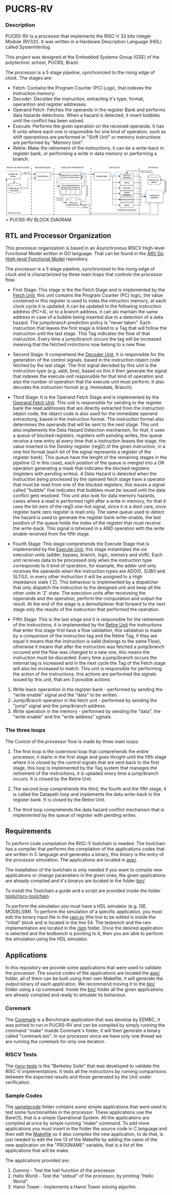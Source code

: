 # PUCRS-RV

### Description 

PUCRS-RV is a processor that implements the RISC-V 32 bits integer Module (RV32I). It was written in a Hardware Description Language (HDL) called SystemVerilog.

This project was designed at the Embedded Systems Group (GSE) of the polytechnic school, PUCRS, Brazil.

The processor is a 5 stage pipeline, synchronized to the rising edge of clock. The stages are:

- Fetch: Contains the Program Counter (PC) Logic, that indexes the Instruction memory.
- Decoder: Decodes the instruction, extracting it's type, format, operantion and register addresses.
- Operand Fetch: Fetches the operands in the register Bank and performs data hazards detections. When a hazard is detected, it insert bubbles until the conflict has been solved.
- Execute: Performs the given operation on the received operands. It has 6 units where each one is responsible for one kind of operation, such as shift operantions are performed in "Shift Unit" or memory instructions are performed by "Memory Unit".
- Retire: Make the retirement of the instructions, it can be a write-back in register bank, or performing a write in data memory or performing a branch.

<img src="RISCV_block.png" alt="block diagram">
> PUCRS-RV BLOCK DIAGRAM.


## RTL and Processor Organization

This processor organization is based in an Asynchronous RISCV High-level Functional Model written in GO language. That can be found in the [ARV Go High-level Functional Model](https://github.com/marlls1989/arv) repository.

The processor is a 5 stage pipeline, synchronized to the rising edge of clock and is characterized by three main loops that controls the processor flow.

- First Stage: 
This stage is the the Fetch Stage and is implemented by the [Fetch Unit](https://github.com/Willian-Nunes/pucrs-rv/blob/master/rtl/fetch.sv), this unit contains the Program Counter (PC) logic, the value contained in this register is used to index the intruction memory, at each clock cycle it is updated, it can be updated to the following instruction address (PC+4), or to a branch address, it can alo mantain the same address in case of a bubble being inserted due to a detection of a data hazard. The jump/branch prediction policy is "never taken".
Each instruction that leaves the first stage is linked to a Tag that will follow the instruction until the last stage. This Tag indicates the flow of that instruction. Every time a jump/branch occurs the tag will be increased meaning that the fetched instrctions now belong to a new flow.

- Second Stage:
It comprehend the [Decoder Unit](https://github.com/Willian-Nunes/pucrs-rv/blob/master/rtl/decoder.sv), It is responsible for the generation of the control signals, based in the instruction object code fetched by the last stage. The first signal decoded by this unit is the instruction type (e.g. addi, bne), based on this it then generate the signal that indexex the execute unit responsible for that kind of operation and also the number of operation that the execute unit must perform. It also decodes the instruction format (e.g. Immediate, Branch).

- Third Stage: It is the Operand Fetch Stage and is implemented by the [Operand Fetch Unit](https://github.com/Willian-Nunes/pucrs-rv/blob/master/rtl/operandFetch.sv). This unit is responsible for sending to the register bank the read addresses that are directly extracted from the instruction object code, the object code is also used for the immediate operand extractiong, based in the instruction format. The instruction format also determines the operands that will be sent to the next stage. This unit also implements the Data Hazard Detection mechanism, for that, it uses a queue of blocked registers, registers with pending writes, this queue receive a new entry at every time that a instruction leaves the stage, the value inserted is the Destiny register (regD) of the given instruction, in a one-hot format (each bit of the signal represents a register of the register bank). This queue have the lenght of the remaining stages in the pipeline (2 in this case), each position of the queue is merged into a OR operation generating a mask that indicates the blocked registers (registers with pending writes). A Data Hazard is detected when the instruction being processed by the operand fetch stage have a operator that must be read from one of the blocked registers, this issues a signal called "bubble" that indicates that bubbles must be issued until the data conflict gets resolved. This unit also look for data memory hazards, cases where a read is performed right after a write in memory, for that it uses the bit zero of the regD one-hot signal, since it is a dont care, once register bank zero register is read only. 
The same queue used to detect the hazard is used to generate the register bank write-enable, the last position of the queue holds the index of the register that must receive the write-back. This signal is bitwised in a AND operation with the write enable received from the fifth stage. 

- Fourth Stage:
This stage comprehends the Execute Stage that is implemented by the [Execute Unit](https://github.com/Willian-Nunes/pucrs-rv/blob/master/rtl/execute.sv), this stage instantiates the six execution units (adder, bypass, branch, logic, memory and shift). Each unit receives data to be processed only when the instruction type corresponds to it kind of operation, for example, the adder unit only receives the operands when the instruction types are ADD(I), SUB(I and SLT(U), in every other instruction it will be assigned to a High impedance state ('Z). This behaviour is implemented by a dispatcher that only dispatch the instruction to the designed unit and keep all the other units in 'Z' state. The execution units after receiveing the opperands and the operation, perform the computation and output the result. At the end of the stage is a demultiplexer that forward to the next stage only the results of the instruction that performed the operation.

- Fifth Stage:
This is the last stage and it is responsible for the retirement of the instructions, it is implemented by the [Retire Unit](https://github.com/Willian-Nunes/pucrs-rv/blob/master/rtl/retire.sv) the instructions that enter this stage first have a flow validation, this validation is made by a comparison of the instruction tag and the Retire Tag, if they are equal it means that the instruction is valid (belongs to the same Flow), otherwise it means that after the instruction was fetched a jump/branch occured and the flow was changed to a new one, this means the instruction must be discarded. Every time a jump/branch occurs the internal tag is increased and in the next cycle the Tag of the Fetch stage will also be increased to match.
This unit is responsible for performing the action of the instructions, this actions are performed the signals issued by this unit, that are 3 possible actions: 
1) Write-back operantion in the register bank - performed by sending the "write enable" signal and the "data" to be written.
2) Jump/Branch operation in the fetch unit - performed by sending the "jump" signal and the jump/branch address.
3) Write operation in the memory - performed by sending the "data", the "write enable" and the "write address" sginals.

### The three loops

The Control of the processor flow is made by three main loops:

1) The first loop is the outermost loop that comprehends the entire processor, it starts in the first stage and goes throght until the fifth stage where it is closed by the control signals that are sent back to the first stage, this loop is implemented by the Tag system that manages the retirement of the instructions, it is uptaded every time a jump/branch occurs. It is closed by the Retire Unit.

2) The second loop comprehends the third, the fourth and the fifth stage, it is called the Datapath loop and implements the data write-back in the register bank. It is closed by the Retire Unit.

3) The third loop comprehends the data hazard conflict mechanism that is implemented by the queue of register with pending writes.


## Requirements

To perform code compilation the RISC-V toolchain is needed. The toolchain has a compiler that performs the compilation of the applications codes that are written in C language and generates a binary, this binary is the entry of the processor simulation. The applications are located in [app/](https://github.com/Willian-Nunes/pucrs-rv/tree/master/app).

The installation of the toolchain is only needed if you want to compile new applications or change parameters in the given ones, the given applications are already compiled and it's binarys are located in the folder [bin/](https://github.com/Willian-Nunes/pucrs-rv/tree/master/bin).

To install the Toolchain a guide and a script are provided inside the folder [tools/riscv-toolchain](https://github.com/Willian-Nunes/pucrs-rv/tree/master/tools/riscv-toolchain).

To perform the simulation you must have a HDL simulator (e.g. ISE, MODELSIM). To perform the simulation of a specific application, you must edit the binary input file in the [ram.sv](https://github.com/Willian-Nunes/pucrs-rv/blob/master/sim/ram.sv) (the line to be edited is inside the "initial" block and is located in the line 54. The tesbench and the ram implementation are located in the [/sim](https://github.com/Willian-Nunes/pucrs-rv/blob/master/sim/) folder. Once the desired application is selected and the testbench is pointing to it, then you are able to perform the simulation using the HDL simulator. 

## Applications
In this repository we provide some applications that were used to validate the processor. The source codes of the applications are located the [app/](https://github.com/Willian-Nunes/pucrs-rv/tree/master/app) folder, all of them can be built using their own Makefile, it will generate the output binary of each application. We recommend moving it to the [bin/](https://github.com/Willian-Nunes/pucrs-rv/tree/master/bin) folder using a cp command. Inside the [bin/](https://github.com/Willian-Nunes/pucrs-rv/tree/master/bin) folder all the given applications are already compiled and ready to simulate its behaviour.

### Coremark
The [Coremark](https://github.com/Willian-Nunes/pucrs-rv/tree/master/app/coremark) is a Benchmark application that was develop by EEMBC, it was ported to run in PUCRS-RV and can be compiled by simply running the command "make" insede Coremark's folder, it will then generate a binary called "coremark.bin". In our processor since we have only one thread we are running the coremark for only one iteration.

### RISCV Tests
The [riscv-tests](https://github.com/marlls1989/riscv-tests/tree/159079a82ecc332ce32e5db84aff9f814dc7ec12) is the "Berkeley Suite" that was developed to validate the RISC-V implementations. It tests all the instructions by running comparisons between the expected results and those generated by the Unit under verification.

### Sample Codes
The [samplecode](https://github.com/Willian-Nunes/pucrs-rv/tree/master/app/samplecode) folder contains some simple applications that were used to test some functionalities in the processor. These applications use the BareOS, that is a simple Operational System. All the applications are compiled at once by simple running "make" command. To add more applications you must insert in the folder the source code in C language and then edit the [Makefile](https://github.com/Willian-Nunes/pucrs-rv/blob/master/app/samplecode/Makefile) so it also compiles the new application, to do that, is just needed to edit the line 13 of the Makefile by adding the name of the new application on the "PROGNAME" variable, that is a list of the applications that will be make.

The applications provided are:
1. Dummy - Test the halt function of the processor.
2. Hello World - Test the "stdout" of the processor, by printing "Hello World".
3. Hanoi Tower - Implements a Hanoi Tower solving algoritm.
